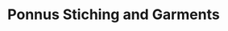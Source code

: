 ---
title: "Ponnus Stiching and Garments"
url: /trivandrum/ponnus-stiching-and-garments/
shop: Schneiderei
---